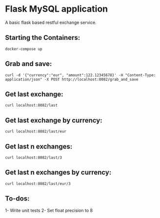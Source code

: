 # Flask MySQL application

A basic flask based restful exchange service.

Starting the Containers:
------------------------

	docker-compose up

Grab and save:
--------------

	curl -d '{"currency":"eur", "amount":122.12345678}' -H "Content-Type: application/json" -X POST http://localhost:8082/grab_and_save

Get last exchange:
------------------

	curl localhost:8082/last

Get last exchange by currency:
------------------------------

	curl localhost:8082/last/eur

Get last n exchanges:
---------------------

	curl localhost:8082/last/3

Get last n exchanges by currency:
---------------------------------

	curl localhost:8082/last/eur/3


To-dos:
-------

1- Write unit tests
2- Set float precision to 8

